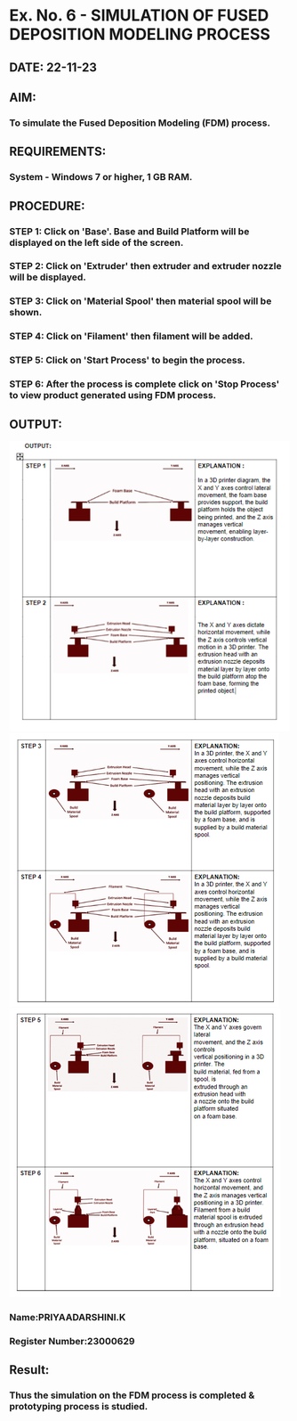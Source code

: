 # Ex. No. 6 - SIMULATION OF FUSED DEPOSITION MODELING PROCESS

## DATE: 22-11-23
## AIM:
### To simulate the Fused Deposition Modeling (FDM) process.

## REQUIREMENTS:
### System - Windows 7 or higher, 1 GB RAM.

## PROCEDURE:
### STEP 1: Click on 'Base'. Base and Build Platform will be displayed on the left side of the screen.
### STEP 2: Click on 'Extruder' then extruder and extruder nozzle will be displayed.
### STEP 3: Click on 'Material Spool' then material spool will be shown.
### STEP 4: Click on 'Filament' then filament will be added.
### STEP 5: Click on 'Start Process' to begin the process.
### STEP 6: After the process is complete click on 'Stop Process' to view product generated using FDM process.

## OUTPUT:
![output](/output1.png)
![output](/output2.png)
![output](/output3.png)
### Name:PRIYAADARSHINI.K
### Register Number:23000629

## Result:
### Thus the simulation on the FDM process is completed & prototyping process is studied.
